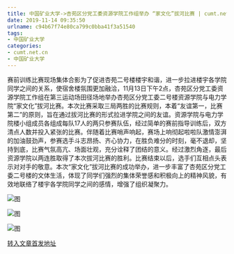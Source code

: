 ```yaml
---
title: 中国矿业大学->杏苑区分党工委资源学院工作组举办 “家文化”拔河比赛 | cumt.net.cn
date: 2019-11-14 09:35:50
urlname: c94b67f74e80ca799c0bba41f3a51540
tags: 
- 中国矿业大学
categories:
- cumt.net.cn
- 中国矿业大学
---
```

赛前训练比赛现场集体合影为了促进杏苑二号楼楼宇和谐，进一步拉进楼宇各学院同学之间的关系，使宿舍楼氛围更加融洽，11月13日下午2点，杏苑区分党工委资源学院工作组在第三运动场田径场地举办杏苑区分党工委二号楼资源学院与电力学院“家文化”拔河比赛。本次比赛采取三局两胜的比赛规则，本着“友谊第一，比赛第二”的原则，旨在通过拔河比赛的形式拉进学院之间的友谊。资源学院与电力学院楼小组成员各组成每队17人的两只参赛队伍，经过简单的赛前指导训练后，双方清点人数并投入紧张的比赛。伴随着比赛哨声响起，赛场上响彻起啦啦队激情澎湃的加油鼓劲声，参赛选手斗志昂扬、齐心协力，在胜负难分的时刻，毫不退却，坚持到底，比赛气氛高亢、场面壮观，充分诠释了团结的意义。经过激烈角逐，最后资源学院以两连胜取得了本次拔河比赛的胜利。比赛结束以后，选手们互相点头表示对对手的敬意。本次“家文化”拔河比赛的成功举办，进一步丰富了杏苑区分党工委二号楼的文体生活，体现了同学们强烈的集体荣誉感和积极向上的精神风貌，有效地联络了楼宇各学院同学之间的感情，增强了组织凝聚力。

![图](http://xwzx.cumt.edu.cn/_upload/article/images/fb/76/af19de894cb29a476b0365d2e907/2907717c-1424-479e-a2e5-6fd568e1d01e.jpg)

![图](http://xwzx.cumt.edu.cn/_upload/article/images/fb/76/af19de894cb29a476b0365d2e907/fb1e02b6-de62-486d-a8ad-8317559bd219.jpg)

![图](http://xwzx.cumt.edu.cn/_upload/article/images/fb/76/af19de894cb29a476b0365d2e907/a98d29d7-684c-4fab-aa93-0a723b08604d.jpg)

[转入文章首发地址](http://xwzx.cumt.edu.cn/62/9d/c523a549533/page.htm)
